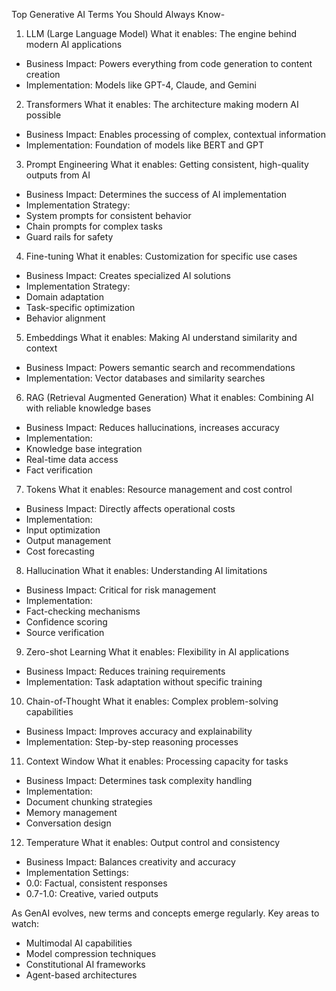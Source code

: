 Top Generative AI Terms You Should Always Know- 

1. LLM (Large Language Model)
What it enables: The engine behind modern AI applications
- Business Impact: Powers everything from code generation to content creation
- Implementation: Models like GPT-4, Claude, and Gemini

2. Transformers
What it enables: The architecture making modern AI possible
- Business Impact: Enables processing of complex, contextual information
- Implementation: Foundation of models like BERT and GPT

3. Prompt Engineering
What it enables: Getting consistent, high-quality outputs from AI
- Business Impact: Determines the success of AI implementation
- Implementation Strategy:
 - System prompts for consistent behavior
 - Chain prompts for complex tasks
 - Guard rails for safety

4. Fine-tuning
What it enables: Customization for specific use cases
- Business Impact: Creates specialized AI solutions
- Implementation Strategy:
 - Domain adaptation
 - Task-specific optimization
 - Behavior alignment

5. Embeddings
What it enables: Making AI understand similarity and context
- Business Impact: Powers semantic search and recommendations
- Implementation: Vector databases and similarity searches

6. RAG (Retrieval Augmented Generation)
What it enables: Combining AI with reliable knowledge bases
- Business Impact: Reduces hallucinations, increases accuracy
- Implementation:
 - Knowledge base integration
 - Real-time data access
 - Fact verification

7. Tokens
What it enables: Resource management and cost control
- Business Impact: Directly affects operational costs
- Implementation:
 - Input optimization
 - Output management
 - Cost forecasting

8. Hallucination
What it enables: Understanding AI limitations
- Business Impact: Critical for risk management
- Implementation:
 - Fact-checking mechanisms
 - Confidence scoring
 - Source verification

9. Zero-shot Learning
What it enables: Flexibility in AI applications
- Business Impact: Reduces training requirements
- Implementation: Task adaptation without specific training

10. Chain-of-Thought
What it enables: Complex problem-solving capabilities
- Business Impact: Improves accuracy and explainability
- Implementation: Step-by-step reasoning processes

11. Context Window
What it enables: Processing capacity for tasks
- Business Impact: Determines task complexity handling
- Implementation:
 - Document chunking strategies
 - Memory management
 - Conversation design

12. Temperature
What it enables: Output control and consistency
- Business Impact: Balances creativity and accuracy
- Implementation Settings:
 - 0.0: Factual, consistent responses
 - 0.7-1.0: Creative, varied outputs

As GenAI evolves, new terms and concepts emerge regularly. Key areas to watch:
- Multimodal AI capabilities
- Model compression techniques
- Constitutional AI frameworks
- Agent-based architectures